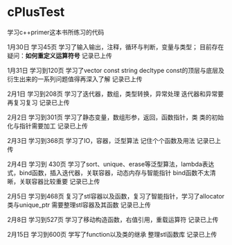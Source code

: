 # cPlusTest
学习c++primer这本书所练习的代码

1月30日 学习45页 学习了输入输出，注释，循环与判断，变量与类型；
目前存在疑问：**如何重定义运算符号**
记录已上传

1月31日 学习到120页 学习了vector const string decltype 
const的顶层与底层及衍生出来的一系列问题值得再深入了解
记录已上传

2月1日 学习到208页 学习了迭代器，数组，类型转换，异常处理
迭代器和异常要再复习复习
记录已上传

2月2日 学习到301页 学习了静态变量，数组形参，返回，函数指针，类
类的初始化与指针需要加工
记录已上传

2月3日 学习到368页 学习了IO，容器，泛型算法
记住个个函数及用法
记录已上传

2月4日 学习到 430页 学习了sort、unique、erase等泛型算法，lambda表达式，bind函数，插入迭代器，关联容器，动态内存与智能指针
bind函数不太清晰，关联容器比较重要
记录已上传

2月5日 学习到468页
复习了stl容器以及函数，复习了智能指针，学习了allocator类与unique_ptr
需要整理stl容器及其函数
记录已上传

2月8日 学习到527页
学习了移动构造函数，右值引用，重载运算符
记录已上传

2月15日 学习到600页
学写了function以及类的继承
整理stl函数库
记录已上传